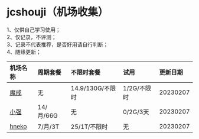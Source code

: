 # jcshouji（机场收集）
1、仅供自己学习使用；   
2、仅记录，不评测；   
3、记录不代表推荐，是否好用请自行判断；   
4、随缘更新；   

|机场名称|周期套餐|不限时套餐|试用|更新日期|
|:-----|:-----|:-----|:-----|:-----|
|[魔戒](https://www.mojie.me)|无|14.9/130G/不限时|1/2G/不限时|20230207|
|[小强](https://xqcloud.net)|14/月/66G|无|0/2G/3天|20230207|
|[hneko](https://hneko.xyz)|7/月/3T|25/1T/不限时|无|20230207|
